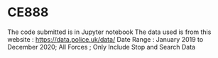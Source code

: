 # CE888


The code submitted is in Jupyter notebook
The data used is from this website :   https://data.police.uk/data/
Date Range : January 2019 to December 2020; All Forces ; Only Include Stop and Search Data
